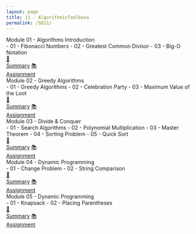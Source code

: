 ```yaml
---
layout: page
title: 11 - AlgorithmicToolboxa
permalink: /SD11/
---
```


<div class="row"><div class="btn text" markdown="1">
<div class="btn name">Module 01 - Algorithms Introduction</div>
- 01 - Fibonacci Numbers
- 02 - Greatest Common Divisor
- 03 - Big-O Notation
<div class="row" style="grid-template-columns: 1fr 1fr 1fr 1fr 1fr 1fr;">
  <a href="/01-MSDS/DS01/M1/" class="btn box2">🎯<br>Summary</a>
  <a href="//" class="btn box2">📚<br>Assignment</a>
</div></div></div>

<div class="row"><div class="btn text" markdown="1">
<div class="btn name">Module 02 - Greedy Algorithms</div>
- 01 - Greedy Algorithms
- 02 - Celebration Party
- 03 - Maximum Value of the Loot
<div class="row" style="grid-template-columns: 1fr 1fr 1fr 1fr 1fr 1fr;">
  <a href="/01-MSDS/DS01/M2/" class="btn box2">🎯<br>Summary</a>
  <a href="//" class="btn box2">📚<br>Assignment</a>
</div></div></div>

<div class="row"><div class="btn text" markdown="1">
<div class="btn name">Module 03 - Divide & Conquer</div>
- 01 - Search Algorithms
- 02 - Polynomial Multiplication
- 03 - Master Theorem
- 04 - Sorting Problem
- 05 - Quick Sort
<div class="row" style="grid-template-columns: 1fr 1fr 1fr 1fr 1fr 1fr;">
  <a href="/01-MSDS/DS01/M3/" class="btn box2">🎯<br>Summary</a>
  <a href="//" class="btn box2">📚<br>Assignment</a>
</div></div></div>

<div class="row"><div class="btn text" markdown="1">
<div class="btn name">Module 04 - Dynamic Programming</div>
- 01 - Change Problem
- 02 - String Comparison
<div class="row" style="grid-template-columns: 1fr 1fr 1fr 1fr 1fr 1fr;">
  <a href="/01-MSDS/DS01/M4/" class="btn box2">🎯<br>Summary</a>
  <a href="//" class="btn box2">📚<br>Assignment</a>
</div></div></div>

<div class="row"><div class="btn text" markdown="1">
<div class="btn name">Module 05 - Dynamic Programming</div>
- 01 - Knapsack
- 02 - Placing Parentheses
<div class="row" style="grid-template-columns: 1fr 1fr 1fr 1fr 1fr 1fr;">
  <a href="/01-MSDS/DS01/M5/" class="btn box2">🎯<br>Summary</a>
  <a href="//" class="btn box2">📚<br>Assignment</a>
</div></div></div>

